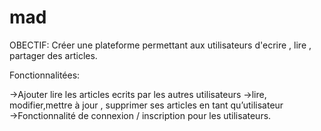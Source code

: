 # mad
OBECTIF:
Créer une plateforme permettant aux utilisateurs d'ecrire , lire , partager des articles.

Fonctionnalitées:

→Ajouter lire les articles ecrits par les autres utilisateurs
→lire, modifier,mettre à jour , supprimer ses articles en tant qu’utilisateur
→Fonctionnalité de connexion / inscription pour les utilisateurs.

